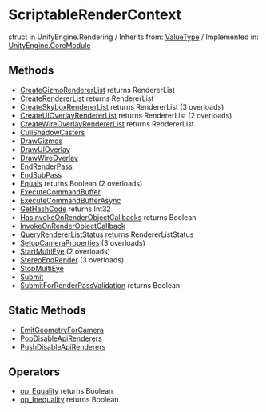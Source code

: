 # ScriptableRenderContext
struct in UnityEngine.Rendering
 / Inherits from: <a href="https://docs.unity3d.com/6000.0/Documentation/ScriptReference/ValueType.html">ValueType</a> / Implemented in: <a href="https://docs.unity3d.com/6000.0/Documentation/ScriptReference/UnityEngine.CoreModule.html">UnityEngine.CoreModule</a>

## Methods
- <a href="https://docs.unity3d.com/6000.0/Documentation/ScriptReference/ScriptableRenderContext.CreateGizmoRendererList.html">CreateGizmoRendererList</a> returns RendererList
- <a href="https://docs.unity3d.com/6000.0/Documentation/ScriptReference/ScriptableRenderContext.CreateRendererList.html">CreateRendererList</a> returns RendererList
- <a href="https://docs.unity3d.com/6000.0/Documentation/ScriptReference/ScriptableRenderContext.CreateSkyboxRendererList.html">CreateSkyboxRendererList</a> returns RendererList (3 overloads)
- <a href="https://docs.unity3d.com/6000.0/Documentation/ScriptReference/ScriptableRenderContext.CreateUIOverlayRendererList.html">CreateUIOverlayRendererList</a> returns RendererList (2 overloads)
- <a href="https://docs.unity3d.com/6000.0/Documentation/ScriptReference/ScriptableRenderContext.CreateWireOverlayRendererList.html">CreateWireOverlayRendererList</a> returns RendererList
- <a href="https://docs.unity3d.com/6000.0/Documentation/ScriptReference/ScriptableRenderContext.CullShadowCasters.html">CullShadowCasters</a>
- <a href="https://docs.unity3d.com/6000.0/Documentation/ScriptReference/ScriptableRenderContext.DrawGizmos.html">DrawGizmos</a>
- <a href="https://docs.unity3d.com/6000.0/Documentation/ScriptReference/ScriptableRenderContext.DrawUIOverlay.html">DrawUIOverlay</a>
- <a href="https://docs.unity3d.com/6000.0/Documentation/ScriptReference/ScriptableRenderContext.DrawWireOverlay.html">DrawWireOverlay</a>
- <a href="https://docs.unity3d.com/6000.0/Documentation/ScriptReference/ScriptableRenderContext.EndRenderPass.html">EndRenderPass</a>
- <a href="https://docs.unity3d.com/6000.0/Documentation/ScriptReference/ScriptableRenderContext.EndSubPass.html">EndSubPass</a>
- <a href="https://docs.unity3d.com/6000.0/Documentation/ScriptReference/ScriptableRenderContext.Equals.html">Equals</a> returns Boolean (2 overloads)
- <a href="https://docs.unity3d.com/6000.0/Documentation/ScriptReference/ScriptableRenderContext.ExecuteCommandBuffer.html">ExecuteCommandBuffer</a>
- <a href="https://docs.unity3d.com/6000.0/Documentation/ScriptReference/ScriptableRenderContext.ExecuteCommandBufferAsync.html">ExecuteCommandBufferAsync</a>
- <a href="https://docs.unity3d.com/6000.0/Documentation/ScriptReference/ScriptableRenderContext.GetHashCode.html">GetHashCode</a> returns Int32
- <a href="https://docs.unity3d.com/6000.0/Documentation/ScriptReference/ScriptableRenderContext.HasInvokeOnRenderObjectCallbacks.html">HasInvokeOnRenderObjectCallbacks</a> returns Boolean
- <a href="https://docs.unity3d.com/6000.0/Documentation/ScriptReference/ScriptableRenderContext.InvokeOnRenderObjectCallback.html">InvokeOnRenderObjectCallback</a>
- <a href="https://docs.unity3d.com/6000.0/Documentation/ScriptReference/ScriptableRenderContext.QueryRendererListStatus.html">QueryRendererListStatus</a> returns RendererListStatus
- <a href="https://docs.unity3d.com/6000.0/Documentation/ScriptReference/ScriptableRenderContext.SetupCameraProperties.html">SetupCameraProperties</a> (3 overloads)
- <a href="https://docs.unity3d.com/6000.0/Documentation/ScriptReference/ScriptableRenderContext.StartMultiEye.html">StartMultiEye</a> (2 overloads)
- <a href="https://docs.unity3d.com/6000.0/Documentation/ScriptReference/ScriptableRenderContext.StereoEndRender.html">StereoEndRender</a> (3 overloads)
- <a href="https://docs.unity3d.com/6000.0/Documentation/ScriptReference/ScriptableRenderContext.StopMultiEye.html">StopMultiEye</a>
- <a href="https://docs.unity3d.com/6000.0/Documentation/ScriptReference/ScriptableRenderContext.Submit.html">Submit</a>
- <a href="https://docs.unity3d.com/6000.0/Documentation/ScriptReference/ScriptableRenderContext.SubmitForRenderPassValidation.html">SubmitForRenderPassValidation</a> returns Boolean

## Static Methods
- <a href="https://docs.unity3d.com/6000.0/Documentation/ScriptReference/ScriptableRenderContext.EmitGeometryForCamera.html">EmitGeometryForCamera</a>
- <a href="https://docs.unity3d.com/6000.0/Documentation/ScriptReference/ScriptableRenderContext.PopDisableApiRenderers.html">PopDisableApiRenderers</a>
- <a href="https://docs.unity3d.com/6000.0/Documentation/ScriptReference/ScriptableRenderContext.PushDisableApiRenderers.html">PushDisableApiRenderers</a>

## Operators
- <a href="https://docs.unity3d.com/6000.0/Documentation/ScriptReference/ScriptableRenderContext.op_Equality.html">op_Equality</a> returns Boolean
- <a href="https://docs.unity3d.com/6000.0/Documentation/ScriptReference/ScriptableRenderContext.op_Inequality.html">op_Inequality</a> returns Boolean
